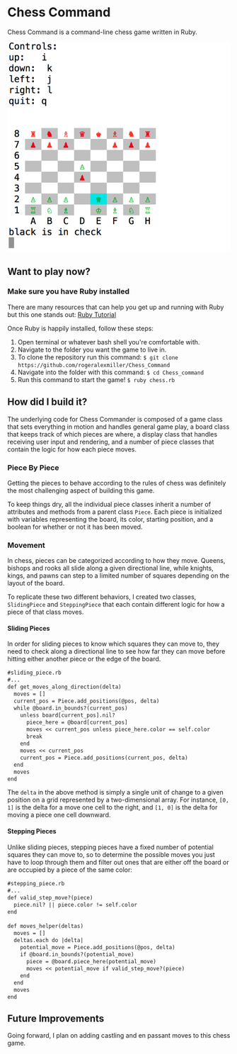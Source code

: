 # Chess Command

Chess Command is a command-line chess game written in Ruby.

![Chess]

[Chess]: ./images/chess.png

## Want to play now?

### Make sure you have Ruby installed
There are many resources that can help you get up and running with Ruby
but this one stands out: <a href="http://installrails.com/steps/choose_os"> Ruby
Tutorial </a>

Once Ruby is happily installed, follow these steps:
1. Open terminal or whatever bash shell you're comfortable with.
2. Navigate to the folder you want the game to live in.
3. To clone the repository run this command:
`$ git clone https://github.com/rogeralexmiller/Chess_Command`
2. Navigate into the folder with this command:
`$ cd Chess_command`
3. Run this command to start the game!
 `$ ruby chess.rb`

## How did I build it?

The underlying code for Chess Commander is composed of a game class that sets
everything in motion and handles general game play, a board class that keeps
track of which pieces are where, a display class that handles receiving user
input and rendering, and a number of piece classes that contain the logic for
how each piece moves.

### Piece By Piece

Getting the pieces to behave according to the rules of chess was definitely the
most challenging aspect of building this game.

To keep things dry, all the individual piece classes inherit a number of attributes and methods from a
parent class `Piece`. Each piece is initialized with variables representing
the board, its color, starting position, and a boolean for whether or not it has been moved.

### Movement

In chess, pieces can be categorized according to how they move. Queens, bishops and rooks
all slide along a given directional line, while knights, kings, and pawns can step to a limited number of squares
depending on the layout of the board.

To replicate these two different behaviors, I created two classes, `SlidingPiece` and `SteppingPiece`
that each contain different logic for how a piece of that class moves.

#### Sliding Pieces
In order for sliding pieces to know which squares they can move to, they need to
check along a directional line to see how far they can move before hitting either
another piece or the edge of the board.

```
#sliding_piece.rb
#...
def get_moves_along_direction(delta)
  moves = []
  current_pos = Piece.add_positions(@pos, delta)
  while @board.in_bounds?(current_pos)
    unless board[current_pos].nil?
      piece_here = @board[current_pos]
      moves << current_pos unless piece_here.color == self.color
      break
    end
    moves << current_pos
    current_pos = Piece.add_positions(current_pos, delta)
  end
  moves
end
```

The `delta` in the above method is simply a single unit of change to a given position
on a grid represented by a two-dimensional array. For instance, `[0, 1]` is the
delta for a move one cell to the right, and `[1, 0]` is the delta for moving a
piece one cell downward.

#### Stepping Pieces

Unlike sliding pieces, stepping pieces have a fixed number of potential squares
they can move to, so to determine the possible moves you just have to loop through
them and filter out ones that are either off the board or are occupied by a piece
of the same color:

```
#stepping_piece.rb
#...
def valid_step_move?(piece)
  piece.nil? || piece.color != self.color
end

def moves_helper(deltas)
  moves = []
  deltas.each do |delta|
    potential_move = Piece.add_positions(@pos, delta)
    if @board.in_bounds?(potential_move)
      piece = @board.piece_here(potential_move)
      moves << potential_move if valid_step_move?(piece)
    end
  end
  moves
end
```


## Future Improvements

Going forward, I plan on adding castling and en passant moves to this chess game.
